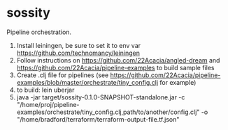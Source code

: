 # sossity

Pipeline orchestration.
  1. Install leiningen, be sure to set it to env var https://github.com/technomancy/leiningen
  1. Follow instructions on https://github.com/22Acacia/angled-dream and https://github.com/22Acacia/pipeline-examples to build sample files
  1. Create .clj file for pipelines (see https://github.com/22Acacia/pipeline-examples/blob/master/orchestrate/tiny_config.clj for example)
  1. to build: lein uberjar
  2. java -jar target/sossity-0.1.0-SNAPSHOT-standalone.jar -c "/home/proj/pipeline-examples/orchestrate/tiny_config.clj,path/to/another/config.clj" -o "/home/bradford/terraform/terraform-output-file.tf.json"